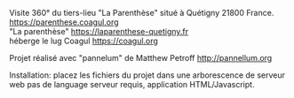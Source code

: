 Visite 360° du tiers-lieu "La Parenthèse" situé à Quétigny 21800 France.
https://parenthese.coagul.org <br>
"La parenthèse" https://laparenthese-quetigny.fr<br>
héberge le lug Coagul https://coagul.org<br>

Projet réalisé avec "pannelum" de Matthew Petroff http://pannellum.org <br>

Installation: placez les fichiers du projet dans une arborescence de serveur web
pas de language serveur requis, application HTML/Javascript.


